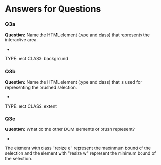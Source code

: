 # Answers for Questions

### Q3a
**Question:** Name the HTML element (type and class) that represents the interactive area.

-
TYPE: rect
CLASS: background

### Q3b
**Question:** Name the HTML element (type and class) that is used for representing the brushed selection.

-
TYPE: rect
CLASS: extent

### Q3c
**Question:** What do the other DOM elements of brush represent? 

-
The element with class "resize e" represent the maxinmum bound of the selection and the element with "resize w" represent the minimum bound of the selection.
